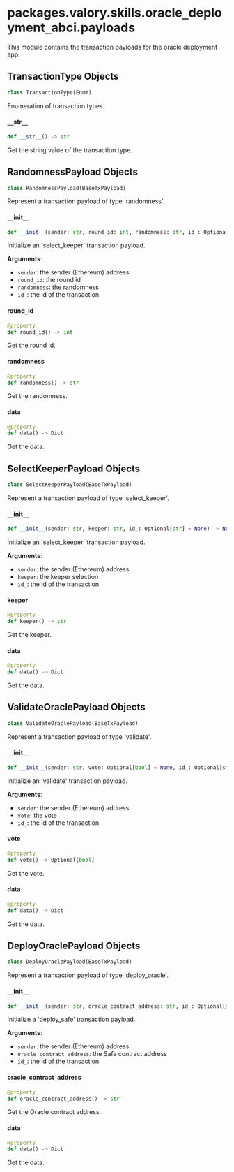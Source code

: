 <a id="packages.valory.skills.oracle_deployment_abci.payloads"></a>

# packages.valory.skills.oracle`_`deployment`_`abci.payloads

This module contains the transaction payloads for the oracle deployment app.

<a id="packages.valory.skills.oracle_deployment_abci.payloads.TransactionType"></a>

## TransactionType Objects

```python
class TransactionType(Enum)
```

Enumeration of transaction types.

<a id="packages.valory.skills.oracle_deployment_abci.payloads.TransactionType.__str__"></a>

#### `__`str`__`

```python
def __str__() -> str
```

Get the string value of the transaction type.

<a id="packages.valory.skills.oracle_deployment_abci.payloads.RandomnessPayload"></a>

## RandomnessPayload Objects

```python
class RandomnessPayload(BaseTxPayload)
```

Represent a transaction payload of type 'randomness'.

<a id="packages.valory.skills.oracle_deployment_abci.payloads.RandomnessPayload.__init__"></a>

#### `__`init`__`

```python
def __init__(sender: str, round_id: int, randomness: str, id_: Optional[str] = None) -> None
```

Initialize an 'select_keeper' transaction payload.

**Arguments**:

- `sender`: the sender (Ethereum) address
- `round_id`: the round id
- `randomness`: the randomness
- `id_`: the id of the transaction

<a id="packages.valory.skills.oracle_deployment_abci.payloads.RandomnessPayload.round_id"></a>

#### round`_`id

```python
@property
def round_id() -> int
```

Get the round id.

<a id="packages.valory.skills.oracle_deployment_abci.payloads.RandomnessPayload.randomness"></a>

#### randomness

```python
@property
def randomness() -> str
```

Get the randomness.

<a id="packages.valory.skills.oracle_deployment_abci.payloads.RandomnessPayload.data"></a>

#### data

```python
@property
def data() -> Dict
```

Get the data.

<a id="packages.valory.skills.oracle_deployment_abci.payloads.SelectKeeperPayload"></a>

## SelectKeeperPayload Objects

```python
class SelectKeeperPayload(BaseTxPayload)
```

Represent a transaction payload of type 'select_keeper'.

<a id="packages.valory.skills.oracle_deployment_abci.payloads.SelectKeeperPayload.__init__"></a>

#### `__`init`__`

```python
def __init__(sender: str, keeper: str, id_: Optional[str] = None) -> None
```

Initialize an 'select_keeper' transaction payload.

**Arguments**:

- `sender`: the sender (Ethereum) address
- `keeper`: the keeper selection
- `id_`: the id of the transaction

<a id="packages.valory.skills.oracle_deployment_abci.payloads.SelectKeeperPayload.keeper"></a>

#### keeper

```python
@property
def keeper() -> str
```

Get the keeper.

<a id="packages.valory.skills.oracle_deployment_abci.payloads.SelectKeeperPayload.data"></a>

#### data

```python
@property
def data() -> Dict
```

Get the data.

<a id="packages.valory.skills.oracle_deployment_abci.payloads.ValidateOraclePayload"></a>

## ValidateOraclePayload Objects

```python
class ValidateOraclePayload(BaseTxPayload)
```

Represent a transaction payload of type 'validate'.

<a id="packages.valory.skills.oracle_deployment_abci.payloads.ValidateOraclePayload.__init__"></a>

#### `__`init`__`

```python
def __init__(sender: str, vote: Optional[bool] = None, id_: Optional[str] = None) -> None
```

Initialize an 'validate' transaction payload.

**Arguments**:

- `sender`: the sender (Ethereum) address
- `vote`: the vote
- `id_`: the id of the transaction

<a id="packages.valory.skills.oracle_deployment_abci.payloads.ValidateOraclePayload.vote"></a>

#### vote

```python
@property
def vote() -> Optional[bool]
```

Get the vote.

<a id="packages.valory.skills.oracle_deployment_abci.payloads.ValidateOraclePayload.data"></a>

#### data

```python
@property
def data() -> Dict
```

Get the data.

<a id="packages.valory.skills.oracle_deployment_abci.payloads.DeployOraclePayload"></a>

## DeployOraclePayload Objects

```python
class DeployOraclePayload(BaseTxPayload)
```

Represent a transaction payload of type 'deploy_oracle'.

<a id="packages.valory.skills.oracle_deployment_abci.payloads.DeployOraclePayload.__init__"></a>

#### `__`init`__`

```python
def __init__(sender: str, oracle_contract_address: str, id_: Optional[str] = None) -> None
```

Initialize a 'deploy_safe' transaction payload.

**Arguments**:

- `sender`: the sender (Ethereum) address
- `oracle_contract_address`: the Safe contract address
- `id_`: the id of the transaction

<a id="packages.valory.skills.oracle_deployment_abci.payloads.DeployOraclePayload.oracle_contract_address"></a>

#### oracle`_`contract`_`address

```python
@property
def oracle_contract_address() -> str
```

Get the Oracle contract address.

<a id="packages.valory.skills.oracle_deployment_abci.payloads.DeployOraclePayload.data"></a>

#### data

```python
@property
def data() -> Dict
```

Get the data.


